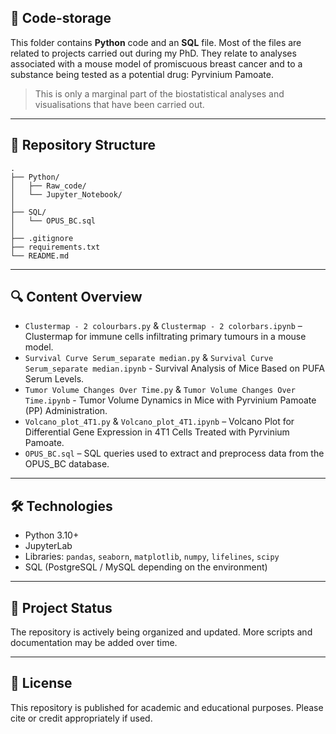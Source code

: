 ## 🧬 Code-storage

This folder contains **Python** code and an **SQL** file.
Most of the files are related to projects carried out during my PhD. They relate to analyses associated with a mouse model of promiscuous breast cancer and to a substance being tested as a potential drug: Pyrvinium Pamoate. 
> This is only a marginal part of the biostatistical analyses and visualisations that have been carried out.

---

## 📁 Repository Structure

    .
    ├── Python/
    │   ├── Raw_code/
    │   └── Jupyter_Notebook/
    │
    ├── SQL/
    │   └── OPUS_BC.sql
    │
    ├── .gitignore
    ├── requirements.txt
    └── README.md
    
---

## 🔍 Content Overview

- `Clustermap - 2 colourbars.py` & `Clustermap - 2 colorbars.ipynb` – Clustermap for immune cells infiltrating primary tumours in a mouse model.
- `Survival Curve Serum_separate median.py` & `Survival Curve Serum_separate median.ipynb` - Survival Analysis of Mice Based on PUFA Serum Levels.
- `Tumor Volume Changes Over Time.py` & `Tumor Volume Changes Over Time.ipynb` - Tumor Volume Dynamics in Mice with Pyrvinium Pamoate (PP) Administration.
- `Volcano_plot_4T1.py` & `Volcano_plot_4T1.ipynb` – Volcano Plot for Differential Gene Expression in 4T1 Cells Treated with Pyrvinium Pamoate.
- `OPUS_BC.sql` – SQL queries used to extract and preprocess data from the OPUS_BC database.

---

## 🛠️ Technologies

- Python 3.10+
- JupyterLab
- Libraries: `pandas`, `seaborn`, `matplotlib`, `numpy`, `lifelines`, `scipy`
- SQL (PostgreSQL / MySQL depending on the environment)

---

## 📌 Project Status

The repository is actively being organized and updated. More scripts and documentation may be added over time.

---

## 📄 License

This repository is published for academic and educational purposes. Please cite or credit appropriately if used.

